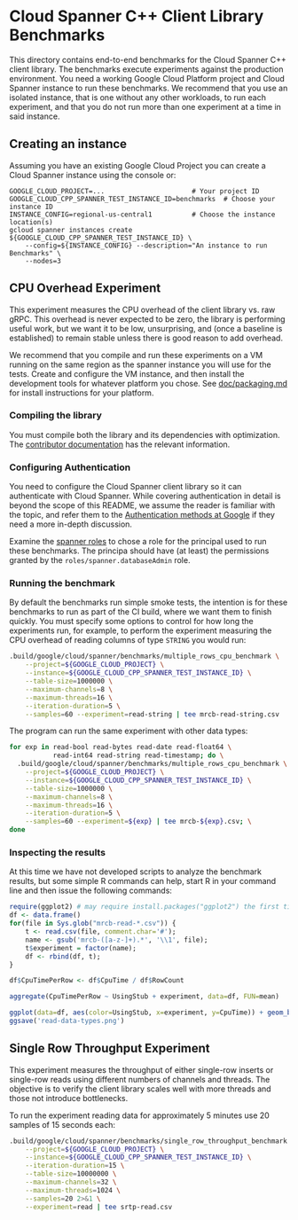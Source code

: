 # Cloud Spanner C++ Client Library Benchmarks

This directory contains end-to-end benchmarks for the Cloud Spanner C++ client
library. The benchmarks execute experiments against the production environment.
You need a working Google Cloud Platform project and Cloud Spanner instance to
run these benchmarks. We recommend that you use an isolated instance, that is
one without any other workloads, to run each experiment, and that you do not run
more than one experiment at a time in said instance.

## Creating an instance

Assuming you have an existing Google Cloud Project you can create a Cloud
Spanner instance using the console or:

```console
GOOGLE_CLOUD_PROJECT=...                      # Your project ID
GOOGLE_CLOUD_CPP_SPANNER_TEST_INSTANCE_ID=benchmarks  # Choose your instance ID
INSTANCE_CONFIG=regional-us-central1          # Choose the instance location(s)
gcloud spanner instances create ${GOOGLE_CLOUD_CPP_SPANNER_TEST_INSTANCE_ID} \
    --config=${INSTANCE_CONFIG} --description="An instance to run Benchmarks" \
    --nodes=3
```

## CPU Overhead Experiment

This experiment measures the CPU overhead of the client library vs. raw gRPC.
This overhead is never expected to be zero, the library is performing useful
work, but we want it to be low, unsurprising, and (once a baseline is
established) to remain stable unless there is good reason to add overhead.

We recommend that you compile and run these experiments on a VM running on the
same region as the spanner instance you will use for the tests. Create and
configure the VM instance, and then install the development tools for whatever
platform you chose. See [doc/packaging.md][packaging-doc-link] for install
instructions for your platform.

### Compiling the library

You must compile both the library and its dependencies with optimization. The
[contributor documentation](/doc/contributor/README.md) has the relevant
information.

### Configuring Authentication

You need to configure the Cloud Spanner client library so it can authenticate
with Cloud Spanner. While covering authentication in detail is beyond the scope
of this README, we assume the reader is familiar with the topic, and refer them
to the [Authentication methods at Google][authentication-quickstart] if they
need a more in-depth discussion.

Examine the [spanner roles][spanner-roles-link] to chose a role for the
principal used to run these benchmarks. The principa should have (at least) the
permissions granted by the `roles/spanner.databaseAdmin` role.

### Running the benchmark

By default the benchmarks run simple smoke tests, the intention is for these
benchmarks to run as part of the CI build, where we want them to finish quickly.
You must specify some options to control for how long the experiments run, for
example, to perform the experiment measuring the CPU overhead of reading columns
of type `STRING` you would run:

```bash
.build/google/cloud/spanner/benchmarks/multiple_rows_cpu_benchmark \
    --project=${GOOGLE_CLOUD_PROJECT} \
    --instance=${GOOGLE_CLOUD_CPP_SPANNER_TEST_INSTANCE_ID} \
    --table-size=1000000 \
    --maximum-channels=8 \
    --maximum-threads=16 \
    --iteration-duration=5 \
    --samples=60 --experiment=read-string | tee mrcb-read-string.csv
```

The program can run the same experiment with other data types:

```bash
for exp in read-bool read-bytes read-date read-float64 \
           read-int64 read-string read-timestamp; do \
  .build/google/cloud/spanner/benchmarks/multiple_rows_cpu_benchmark \
    --project=${GOOGLE_CLOUD_PROJECT} \
    --instance=${GOOGLE_CLOUD_CPP_SPANNER_TEST_INSTANCE_ID} \
    --table-size=1000000 \
    --maximum-channels=8 \
    --maximum-threads=16 \
    --iteration-duration=5 \
    --samples=60 --experiment=${exp} | tee mrcb-${exp}.csv; \
done
```

### Inspecting the results

At this time we have not developed scripts to analyze the benchmark results, but
some simple R commands can help, start R in your command line and then issue the
following commands:

```R
require(ggplot2) # may require install.packages("ggplot2") the first time
df <- data.frame()
for(file in Sys.glob("mrcb-read-*.csv")) {
    t <- read.csv(file, comment.char='#');
    name <- gsub('mrcb-([a-z-]+).*', '\\1', file);
    t$experiment = factor(name);
    df <- rbind(df, t);
}

df$CpuTimePerRow <- df$CpuTime / df$RowCount

aggregate(CpuTimePerRow ~ UsingStub + experiment, data=df, FUN=mean)

ggplot(data=df, aes(color=UsingStub, x=experiment, y=CpuTime)) + geom_boxplot()
ggsave('read-data-types.png')
```

## Single Row Throughput Experiment

This experiment measures the throughput of either single-row inserts or
single-row reads using different numbers of channels and threads. The objective
is to verify the client library scales well with more threads and those not
introduce bottlenecks.

To run the experiment reading data for approximately 5 minutes use 20 samples of
15 seconds each:

```bash
.build/google/cloud/spanner/benchmarks/single_row_throughput_benchmark \
    --project=${GOOGLE_CLOUD_PROJECT} \
    --instance=${GOOGLE_CLOUD_CPP_SPANNER_TEST_INSTANCE_ID} \
    --iteration-duration=15 \
    --table-size=10000000 \
    --maximum-channels=32 \
    --maximum-threads=1024 \
    --samples=20 2>&1 \
    --experiment=read | tee srtp-read.csv
```

[authentication-quickstart]: https://cloud.google.com/docs/authentication "Authentication methods at Google"
[packaging-doc-link]: /doc/packaging.md
[spanner-roles-link]: https://cloud.google.com/spanner/docs/iam#roles
